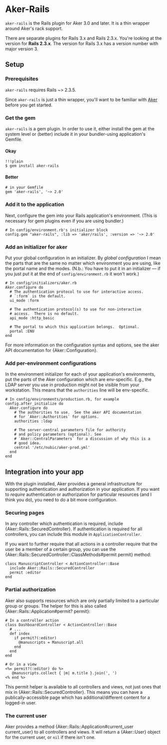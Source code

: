 Aker-Rails
===========

`aker-rails` is the Rails plugin for Aker 3.0 and later.  It is a
thin wrapper around Aker's rack support.

There are separate plugins for Rails 3.x and Rails 2.3.x. You're
looking at the version for **Rails 2.3.x**. The version for Rails 3.x
has a version number with major version 3.

Setup
-----

### Prerequisites

`aker-rails` requires Rails ~> 2.3.5.

Since `aker-rails` is just a thin wrapper, you'll want to be familiar
with [Aker][] before you get started.

[Aker]: http://rubydoc.info/github/NUBIC/aker/master/file/README.md

### Get the gem

`aker-rails` is a gem plugin.  In order to use it, either install the
gem at the system level or (better) include it in your bundler-using
application's Gemfile.

#### Okay

    !!!plain
    $ gem install aker-rails

#### Better

    # in your Gemfile
    gem 'aker-rails', '~> 2.0'

### Add it to the application

Next, configure the gem into your Rails application's environment.
(This is necessary for gem plugins even if you are using bundler.)

    # In config/environment.rb's initializer block
    config.gem "aker-rails", :lib => 'aker/rails', :version => '~> 2.0'

### Add an initializer for aker

Put your global configuration in an initializer. By _global
configuration_ I mean the parts that are the same no matter which
environment you are using, like the portal name and the modes.  (N.b.:
You have to put it in an initializer &mdash; if you just put it at the
end of `config/environment.rb` it won't work.)

    # In config/initializers/aker.rb
    Aker.configure do
      # The authentication protocol to use for interactive access.
      # `:form` is the default.
      ui_mode :form

      # The authentication protocol(s) to use for non-interactive
      # access.  There is no default.
      api_mode :http_basic

      # The portal to which this application belongs.  Optional.
      portal :ENU
    end

For more information on the configuration syntax and options, see the
aker API documentation for {Aker::Configuration}.

### Add per-environment configurations

In the environment initializer for each of your application's
environments, put the parts of the Aker configuration which are
env-specific. E.g., the LDAP server you use in production might not be
visible from your workstation. This means that the `authorities` line
will be env-specific.

    # In config/environments/production.rb, for example
    config.after_initialize do
      Aker.configure do
        # The authorities to use.  See the aker API documentation
        # for `Aker::Authorities` for options.
        authorities :ldap

        # The server-central parameters file for authority
        # and policy parameters (optional). See
        # `Aker::CentralParameters` for a discussion of why this is a
        # good idea.
        central '/etc/nubic/aker-prod.yml'
      end
    end

Integration into your app
-------------------------

With the plugin installed, Aker provides a general infrastructure for
supporting authentication and authorization in your application.  If
you want to _require_ authentication or authorization for particular
resources (and I think you do), you need to do a bit more
configuration.

### Securing pages

In any controller which authentication is required, include
{Aker::Rails::SecuredController}.  If authentication is required for
all controllers, you can include this module in
`ApplicationController`.

If you want to further require that all actions in a controller
require that the user be a member of a certain group, you can use the
{Aker::Rails::SecuredController::ClassMethods#permit permit} method:

    class ManuscriptController < ActionController::Base
      include Aker::Rails::SecuredController
      permit :editor
    end

### Partial authorization

Aker also supports resources which are only partially limited to a
particular group or groups.  The helper for this is also called
{Aker::Rails::Application#permit? permit}:

    # In a controller action
    class DashboardController < ActionController::Base
      # ...
      def index
        if permit?(:editor)
          @manuscripts = Manuscript.all
        end
      end
    end

    # Or in a view
    <%= permit?(:editor) do %>
       @manuscripts.collect { |m| m.title }.join(', ')
    <% end %>

This permit helper is available to all controllers and views, not just
ones that mix in {Aker::Rails::SecuredController}.  This means you
can have a publically-accessible page which has additional/different
content for a logged-in user.

### The current user

Aker provides a method {Aker::Rails::Application#current_user
current_user} to all controllers and views.  It will return a
{Aker::User} object for the current user, or `nil` if there isn't
one.
